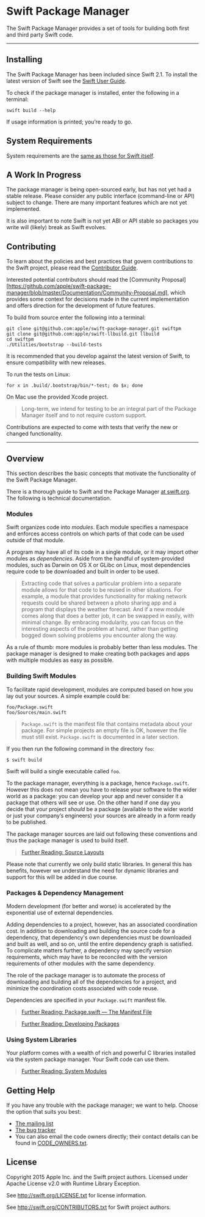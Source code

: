 # Swift Package Manager

The Swift Package Manager provides a set of tools
for building both first and third party Swift code.

* * *

## Installing

The Swift Package Manager has been included since Swift 2.1.
To install the latest version of Swift
see the 
[Swift User Guide](https://swift.org/download/).

To check if the package manager is installed,
enter the following in a terminal:

    swift build --help

If usage information is printed; you’re ready to go.

## System Requirements

System requirements are the [same as those for Swift itself](https://github.com/apple/swift#system-requirements).

## A Work In Progress

The package manager is being open-sourced early, but has not yet had a stable release. Please consider any public interface (command-line or API) subject to change. There are many important features which are not yet implemented.

It is also important to note Swift is not yet ABI or API stable so packages you write will (likely) break as Swift evolves.

## Contributing

To learn about the policies and best practices that govern
contributions to the Swift project,
please read the [Contributor Guide](https://swift.org/contributor-guide).

Interested potential contributors should read the [Community
Proposal][https://github.com/apple/swift-package-manager/blob/master/Documentation/Community-Proposal.md],
which provides some context for decisions made in the current implementation and offers direction
for the development of future features.

To build from source enter the following into a terminal:

    git clone git@github.com:apple/swift-package-manager.git swiftpm
    git clone git@github.com:apple/swift-llbuild.git llbuild
    cd swiftpm
    ./Utilities/bootstrap --build-tests

It is recommended that you develop against the latest version of Swift,
to ensure compatibility with new releases.

To run the tests on Linux:

    for x in .build/.bootstrap/bin/*-test; do $x; done

On Mac use the provided Xcode project.

> Long-term, we intend for testing to be an integral part of the Package Manager itself
> and to not require custom support.

Contributions are expected to come with tests that verify the new or changed functionality.

* * *

## Overview

This section describes the basic concepts that motivate
the functionality of the Swift Package Manager.

There is a thorough guide to Swift and the Package Manager [at swift.org](https://swift.org/getting-started/). The following is technical documentation.

### Modules

Swift organizes code into _modules_.
Each module specifies a namespace
and enforces access controls on which parts of that code
can be used outside of that module.

A program may have all of its code in a single module,
or it may import other modules as _dependencies_.
Aside from the handful of system-provided modules,
such as Darwin on OS X
or GLibc on Linux,
most dependencies require code to be downloaded and built in order to be used.

> Extracting code that solves a particular problem into a separate module
> allows for that code to be reused in other situations.
> For example, a module that provides functionality for making network requests
> could be shared between a photo sharing app
> and a program that displays the weather forecast.
> And if a new module comes along that does a better job,
> it can be swapped in easily, with minimal change.
> By embracing modularity,
> you can focus on the interesting aspects of the problem at hand,
> rather than getting bogged down solving problems you encounter along the way.

As a rule of thumb: more modules is probably better than less modules. The package manager is designed to make creating both packages and apps with multiple modules as easy as possible.

### Building Swift Modules

To facilitate rapid development, modules are computed based on how you lay out your sources. A simple example could be:

    foo/Package.swift
    foo/Sources/main.swift

> `Package.swift` is the manifest file that contains metadata about your package. For simple projects an empty file is OK, however the file must still exist. `Package.swift` is documented in a later section.

If you then run the following command in the directory `foo`:

    $ swift build

Swift will build a single executable called `foo`.

To the package manager, everything is a package, hence `Package.swift`. However this does not mean you have to release your software to the wider world as a package: you can develop your app and never consider it a package that others will see or use. On the other hand if one day you decide that your project _should_ be a package (available to the wider world or just your company’s engineers) your sources are already in a form ready to be published.

The package manager sources are laid out following these conventions and thus the package manager is used to build itself.

> [Further Reading: Source Layouts](Documentation/SourceLayouts.md)

Please note that currently we only build static libraries. In general this has benefits, however we understand the need for dynamic libraries and support for this will be added in due course.

### Packages & Dependency Management

Modern development (for better and worse) is accelerated by
the exponential use of external dependencies.

Adding dependencies to a project, however, has an associated coordination cost.
In addition to downloading and building the source code for a dependency,
that dependency's own dependencies must be downloaded and built as well,
and so on, until the entire dependency graph is satisfied.
To complicate matters further,
a dependency may specify version requirements,
which may have to be reconciled with the version requirements
of other modules with the same dependency.

The role of the package manager is to automate the process
of downloading and building all of the dependencies for a project,
and minimize the coordination costs associated with code reuse.

Dependencies are specified in your `Package.swift` manifest file.

> [Further Reading: Package.swift — The Manifest File](Documentation/Package.swift.md)
 
> [Further Reading: Developing Packages](Documentation/DevelopingPackages.md)

### Using System Libraries

Your platform comes with a wealth of rich and powerful C libraries installed via the system package manager. Your Swift code can use them.

> [Further Reading: System Modules](Documentation/SystemModules.md)

## Getting Help

If you have any trouble with the package manager; we want to help. Choose the option that suits you best:

* [The mailing list](mailto:swift-package-manager@swift.org)
* [The bug tracker](http://jira.swift.org)
* You can also email the code owners directly; their contact details can be found in [CODE_OWNERS.txt](CODE_OWNERS.txt).

## License

Copyright 2015 Apple Inc. and the Swift project authors.
Licensed under Apache License v2.0 with Runtime Library Exception.

See http://swift.org/LICENSE.txt for license information.

See http://swift.org/CONTRIBUTORS.txt for Swift project authors.
